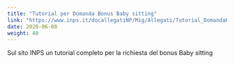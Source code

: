 ```yaml
---
title: "Tutorial per Domanda Bonus Baby sitting"
link: "https://www.inps.it/docallegatiNP/Mig/Allegati/Tutorial_DomandaBonusBabySitting.pdf"
date: 2020-06-08
weight: 40
---
```


Sul sito INPS un tutorial completo per la richiesta del bonus Baby sitting